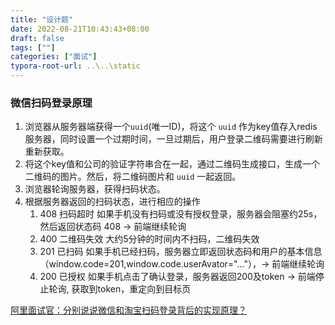 ```yaml
---
title: "设计题"
date: 2022-08-21T10:43:43+08:00
draft: false
tags: [""]
categories: ["面试"]
typora-root-url: ..\..\static
---
```




### 微信扫码登录原理

1. 浏览器从服务器端获得一个`uuid`(唯一ID)，将这个 `uuid` 作为key值存入redis服务器，同时设置一个过期时间，一旦过期后，用户登录二维码需要进行刷新重新获取。
2. 将这个key值和公司的验证字符串合在一起，通过二维码生成接口，生成一个二维码的图片。然后，将二维码图片和 `uuid` 一起返回。
3. 浏览器轮询服务器，获得扫码状态。
4. 根据服务器返回的扫码状态，进行相应的操作
   1. 408 扫码超时 如果手机没有扫码或没有授权登录，服务器会阻塞约25s，然后返回状态码 408 -> 前端继续轮询
   2. 400 二维码失效 大约5分钟的时间内不扫码，二维码失效
   3. 201 已扫码 如果手机已经扫码，服务器立即返回状态码和用户的基本信息 （window.code=201,window.code.userAvator="..."），-> 前端继续轮询
   4. 200 已授权 如果手机点击了确认登录，服务器返回200及token -> 前端停止轮询, 获取到token，重定向到目标页

[阿里面试官：分别说说微信和淘宝扫码登录背后的实现原理？](https://cloud.tencent.com/developer/article/1589934?cps_key=1d358d18a7a17b4a6df8d67a62fd3d3d)